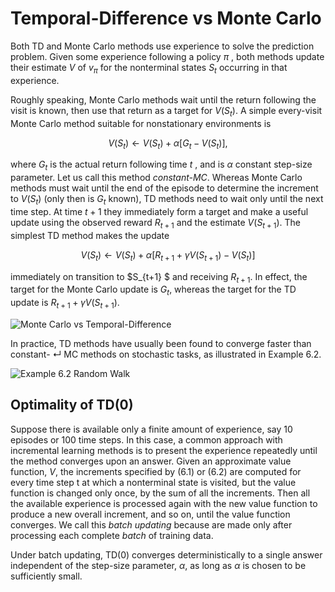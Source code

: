 # Temporal-Difference vs Monte Carlo

Both TD and Monte Carlo methods use experience to solve the prediction problem. Given some experience following a policy $\pi$ , both methods update their estimate $V$ of $v_\pi$ for the nonterminal states $S_t$ occurring in that experience.

Roughly speaking, Monte Carlo methods wait until the return following the visit is known, then use that return as a target for $V(S_t)$. A simple every-visit Monte Carlo method suitable for nonstationary environments is

$$
V(S_t) \leftarrow V(S_t) + \alpha[G_t - V(S_t)],
$$

where $G_t$ is the actual return following time $t$ , and is $\alpha$ constant step-size parameter. Let us call this method *constant-MC*. Whereas Monte Carlo methods must wait until the end of the episode to determine the increment to $V(S_t)$ (only then is $G_t$ known), TD methods need to wait only until the next time step. At time $t+1$ they immediately form a target and make a useful update using the observed reward $R_{t+1}$  and the estimate $V(S_{t+1})$. The simplest TD method makes the update

$$
V(S_t) \leftarrow V(S_t) + \alpha[R_{t+1} + \gamma V(S_{t+1}) - V(S_t)]
$$

immediately on transition to $S_{t+1} $ and receiving $R_{t+1}$. In effect, the target for the Monte Carlo update is $G_t$, whereas the target for the TD update is $R_{t+1} + \gamma V(S_{t+1})$.

![Monte Carlo vs Temporal-Difference]()

In practice, TD methods have usually been found to converge faster than constant- ↵ MC methods on stochastic tasks, as illustrated in Example 6.2.

![Example 6.2  Random Walk]()

## Optimality of TD(0)

Suppose there is available only a finite amount of experience, say 10 episodes or 100 time steps. In this case, a common approach with incremental learning methods is to present the experience repeatedly until the method converges upon an answer. Given an approximate value function, $V$, the increments specified by (6.1) or (6.2) are computed for every time step t at which a nonterminal state is visited, but the value function is changed only once, by the sum of all the increments. Then all the available experience is processed again with the new value function to produce a new overall increment, and so on, until the value function converges. We call this *batch updating* because are made only after processing each complete *batch* of training data.

Under batch updating, TD(0) converges deterministically to a single answer independent of the step-size parameter, $\alpha$, as long as $\alpha$ is chosen to be sufficiently small.
